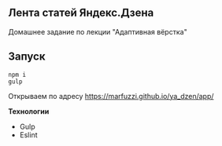 ## Лента статей Яндекс.Дзена

Домашнее задание по лекции "Адаптивная вёрстка"

## Запуск
```
npm i
gulp
```
Открываем по адресу https://marfuzzi.github.io/ya_dzen/app/

**Технологии**
* Gulp
* Eslint
